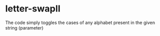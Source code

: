 # letter-swapII

The code simply toggles the cases of any alphabet present in the given string (parameter)
